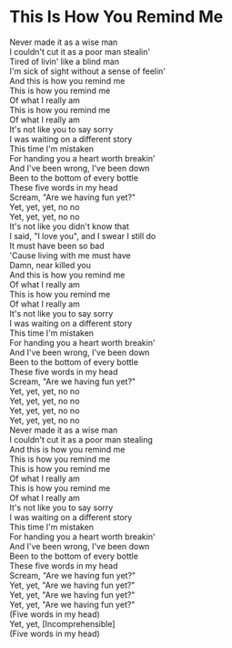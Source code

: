 # This Is How You Remind Me

Never made it as a wise man  
I couldn't cut it as a poor man stealin'  
Tired of livin' like a blind man  
I'm sick of sight without a sense of feelin'  
And this is how you remind me  
This is how you remind me  
Of what I really am  
This is how you remind me  
Of what I really am  
It's not like you to say sorry  
I was waiting on a different story  
This time I'm mistaken  
For handing you a heart worth breakin'  
And I've been wrong, I've been down  
Been to the bottom of every bottle  
These five words in my head  
Scream, "Are we having fun yet?"  
Yet, yet, yet, no no  
Yet, yet, yet, no no  
It's not like you didn't know that  
I said, "I love you", and I swear I still do  
It must have been so bad  
'Cause living with me must have  
Damn, near killed you  
And this is how you remind me  
Of what I really am  
This is how you remind me  
Of what I really am  
It's not like you to say sorry  
I was waiting on a different story  
This time I'm mistaken  
For handing you a heart worth breakin'  
And I've been wrong, I've been down  
Been to the bottom of every bottle  
These five words in my head  
Scream, "Are we having fun yet?"  
Yet, yet, yet, no no  
Yet, yet, yet, no no  
Yet, yet, yet, no no  
Yet, yet, yet, no no  
Never made it as a wise man  
I couldn't cut it as a poor man stealing  
And this is how you remind me  
This is how you remind me  
This is how you remind me  
Of what I really am  
This is how you remind me  
Of what I really am  
It's not like you to say sorry  
I was waiting on a different story  
This time I'm mistaken  
For handing you a heart worth breakin'  
And I've been wrong, I've been down  
Been to the bottom of every bottle  
These five words in my head  
Scream, "Are we having fun yet?"  
Yet, yet, "Are we having fun yet?"  
Yet, yet, "Are we having fun yet?"  
Yet, yet, "Are we having fun yet?"  
  (Five words in my head)  
Yet, yet, [Incomprehensible]  
  (Five words in my head)
